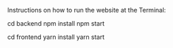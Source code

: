 Instructions on how to run the website at the Terminal:

cd backend 
npm install 
npm start

cd frontend
yarn install
yarn start
